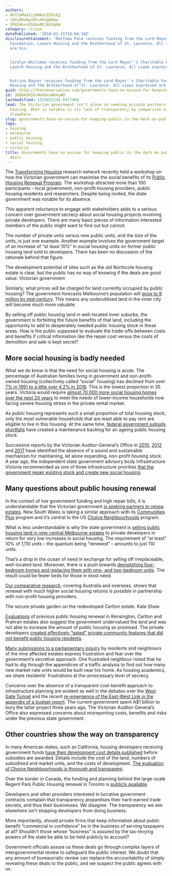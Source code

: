 ```yaml
---
authors:
- 4b72aMeA1iy6WAoC0I8sEg
- iHUjDHxNyoUSc4Eog8Aaw
- 5PH2Hhvn5S8AoMCC6EUqkW
category: cities
datePublished: '2018-01-31T19:04:34Z'
disclosureStatement: 'Matthew Palm receives funding from the Lord Mayor''s Charitable
  Foundation, Launch Housing and the Brotherhood of St. Laurence. All views expressed
  are his.


  Carolyn Whitzman receives funding from the Lord Mayor''s Charitable Foundation,
  Launch Housing and the Brotherhood of St. Laurence. All views expressed are hers.


  Katrina Raynor receives funding from the Lord Mayor''s Charitable Foundation, Launch
  Housing and the Brotherhood of St. Laurence. All views expressed are her own.'
guid: http://theconversation.com/governments-have-no-excuse-for-keeping-public-in-the-dark-on-public-housing-deals-90847
id: 3QdD4dk5EcWemSeuWO4yWQ
lastmodified: 1524652334.5977468
lead: The Victorian government isn't alone in seeking private partners to renew public
  housing. What is notable is its lack of transparency by comparison with such arrangements
  elsewhere.
slug: governments-have-no-excuse-for-keeping-public-in-the-dark-on-public-housing-deals
tags:
- housing
- melbourne
- public housing
- social housing
- victoria
title: Governments have no excuse for keeping public in the dark on public housing
  deals
---
```

The [Transforming Housing](https://msd.unimelb.edu.au/transforming-housing-affordable-housing-for-all) research network recently held a workshop on how the Victorian government can maximise the social benefits of its [Public Housing Renewal Program](http://www.housing.vic.gov.au/public-housing-renewal-program). The workshop attracted more than 100 participants – local government, non-profit housing providers, public housing residents and researchers. Despite being invited, the state government was notable for its absence. 

This apparent reluctance to engage with stakeholders adds to a serious concern over government secrecy about social housing projects involving private developers. There are many basic pieces of information interested members of the public might want to find out but cannot. 


The number of private units versus new public units, and the size of the units, is just one example. Another example involves the government target of an increase of “at least 10%” in social housing units on former public housing land sold to developers. There has been no discussion of the rationale behind that figure. 

[](https://images.theconversation.com/files/204132/original/file-20180131-38190-1byb13k.JPG?ixlib=rb-1.1.0&q=45&auto=format&w=1000&fit=clip) The development potential of sites such as the old Northcote housing estate is clear, but the public has no way of knowing if the deals are good value. Victorian government

Similarly, what prices will be charged for land currently occupied by public housing? The government forecasts Melbourne’s population will [grow to 8 million by mid-century](https://www.planning.vic.gov.au/__data/assets/pdf_file/0014/14036/Victoria-in-Future-2016-FINAL-web.pdf). This means any underutilised land in the inner city will become much more valuable. 

By selling off public housing land in well-located inner suburbs, the government is forfeiting the future benefits of that land, including the opportunity to add to desperately needed public housing stock in these areas. How is the public supposed to evaluate the trade-offs between costs and benefits if critical information like the repair cost versus the costs of demolition and sale is kept secret? 

## More social housing is badly needed

What we do know is that the need for social housing is acute. The percentage of Australian families living in government and non-profit-owned housing (collectively called “social” housing) has declined from over [7% in 1991 to a little over 4.2% in 2016](https://www.ahuri.edu.au/policy/ahuri-briefs/census-shows-falling-proportion-of-households-in-social-housing). This is the lowest proportion in 35 years. Victoria would require [almost 70,000 more social housing homes over the next 20 years](http://www.vic.gov.au/system/user_files/Documents/fv/Victoria%E2%80%99s%20social%20housing%20supply%20requirements%20to%202036.pdf) to meet the needs of lower-income households now facing severe housing stress in the private rental market. 

As public housing represents such a small proportion of total housing stock, only the most vulnerable households that are least able to pay rent are eligible to live in this housing. At the same time, [federal government subsidy shortfalls](https://theconversation.com/australia-needs-to-reboot-affordable-housing-funding-not-scrap-it-72861) have created a maintenance backlog for an ageing public housing stock. 

Successive reports by the Victorian Auditor-General’s Office in [2010](https://www.audit.vic.gov.au/sites/default/files/20100623-Social-Housing-Summary.pdf), [2012](https://www.audit.vic.gov.au/sites/default/files/20120328-Public-Housing.pdf) and [2017](https://www.audit.vic.gov.au/report/managing-victorias-public-housing) have identified the absence of a sound and sustainable mechanism for maintaining, let alone expanding, non-profit housing stock. A year ago, the independent state government advisory body Infrastructure Victoria recommended as one of three infrastructure priorities [that the government repair existing stock and create new social housing](http://www.infrastructurevictoria.com.au/30-year-strategy).

## Many questions about public housing renewal

In the context of low government funding and high repair bills, it is understandable that the Victorian government [is seeking partners to renew estates](http://www.theage.com.au/cqstatic/gwc77k/housing.pdf). New South Wales is taking a similar approach with its [Communities Plus](https://www.communitiesplus.com.au/) program and it’s central to the US [Choice Neighbourhoods](https://www.hud.gov/cn) program.

What is less understandable is why the state government is [selling public housing land in nine central Melbourne estates](http://www.theage.com.au/victoria/opposition-mounts-to-plan-for-developer-deals-on-citys-public-housing-estates-20170827-gy56wx.html) to private developers in return for very low increases in social housing. The requirement of “at least” 10% of 1,110 units – the quantum being “renewed” – amounts to just 110 units. 

That’s a drop in the ocean of need in exchange for selling off irreplaceable, well-located land. Moreover, there is a push towards [demolishing four-bedroom homes and replacing them with one- and two-bedroom units](http://www.heraldsun.com.au/leader/north/new-images-reveal-scope-of-new-public-housing-estate-in-walker-st-northcote/news-story/ac256c696f205534285b8dbc973d0dca). The result could be fewer beds for those in most need.

[Our comparative research](https://dldztak330v9c.cloudfront.net/cdn/farfuture/Bq00m772ranA1Ds6NtNMfRhnpQ5QgL1I0RrVNsTNkUM/mtime:1509682789/sites/default/files/docs/Submission%20for%20the%20Inquiry%20into%20the%20Public%20Housing%20Renewal%20Program_Transforming%20Housing%5EJ%20the%20University%20of%20Melbourne%20and%20Launch%20Housing_2.pdf), covering Australia and overseas, shows that renewal with much higher social housing returns is possible in partnership with non-profit housing providers. 


[](https://images.theconversation.com/files/204138/original/file-20180131-38216-12hwmrj.jpg?ixlib=rb-1.1.0&q=45&auto=format&w=1000&fit=clip) The secure private garden on the redeveloped Carlton estate. Kate Shaw

[Evaluations](https://www.parliament.vic.gov.au/images/stories/committees/SCLSI/Public_Housing_Renewal_Program/Submissions/S3-Dr_Kate_Shaw.pdf) of previous public housing renewal in Kensington, Carlton and Prahran estates also suggest the government undervalued the land and was not able to increase the amount of public housing as promised. The private developers [created effectively “gated” private community features that did not benefit public housing residents](https://theconversation.com/why-should-the-state-wriggle-out-of-providing-public-housing-79581).

[Many submissions to a parliamentary inquiry](https://dldztak330v9c.cloudfront.net/cdn/farfuture/w3y6VGSxH3kyclSIng9PF_yusCCct7lJL-9AIedvuPA/mtime:1512711572/sites/default/files/docs/Maximising%20the%20Social%20Benefits%20of%20Public%20Housing%20Renewal.pdf) by residents and neighbours of the nine affected estates express frustration and fear over the government’s secretive approach. One frustrated neighbour noted that he had to dig through the appendices of a traffic analysis to find out how many new market-rate units would be built near his home. As housing academics, we share residents’ frustrations at the unnecessary level of secrecy.

Concerns over the absence of a transparent cost-benefit approach to infrastructure planning are evident as well in the debates over the [West Gate Tunnel](http://www.abc.net.au/news/2017-08-14/west-gate-tunnel-project-business-case-flawed-expert-says/8803126) and the recent [re-emergence of the East-West Link in the appendix of a budget report](http://www.theage.com.au/victoria/dumped-east-west-link-reemerges-in-government-transport-future-document-20180109-h0fozu.html). The current government spent A$1 billion to bury the latter project three years ago. The Victorian Auditor-General’s Office also expressed concerns about misreporting costs, benefits and risks under the previous state government.


## Other countries show the way on transparency

In many American states, such as California, housing developers receiving government funds [have their development cost details published](http://www.treasurer.ca.gov/ctcac/2017/secondround/applications/ninepercent/index.asp) before subsidies are awarded. Details include the cost of the land, numbers of subsidised and market units, and the costs of development. [The evaluation of Choice Neighbourhoods is thorough and transparent](https://www.huduser.gov/portal/choice_neighborhood_eval.html). 

Over the border in Canada, the funding and planning behind the large-scale Regent Park Public Housing renewal in Toronto is [publicly available](https://www.toronto.ca/legdocs/mmis/2017/ex/bgrd/backgroundfile-100773.pdf). 

Developers and other providers interested in lucrative government contracts complain that transparency jeopardises their hard-earned trade secrets, and thus their businesses. We disagree. The transparency we see elsewhere isn’t stopping developers from doing business. 

More importantly, should private firms that keep information about public benefit “commercial in confidence” be in the business of serving taxpayers at all? Shouldn’t those whose “business” is assured by the tax-levying powers of the state be able to be held publicly to account? 

Government officials assure us these deals go through complex layers of intergovernmental review to safeguard the public interest. We doubt that any amount of bureaucratic review can replace the accountability of simply revealing these deals to the public, and we suspect the public agrees with us.